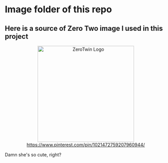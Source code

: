 # Image folder of this repo

## Here is a source of Zero Two image I used in this project
<p align="center">
<a href="https://www.pinterest.com/pin/1021472759207960944/"><img title="ZeroTwin Logo" src="https://raw.githubusercontent.com/shinyxn/ZeroTwin/main/images/ZeroTwinLogo.jpg" width="300" height="300"></a><br>
<a href="https://www.pinterest.com/pin/1021472759207960944/">https://www.pinterest.com/pin/1021472759207960944/</a>
</p>

Damn she's so cute, right?
